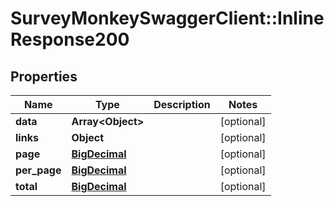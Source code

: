 # SurveyMonkeySwaggerClient::InlineResponse200

## Properties
Name | Type | Description | Notes
------------ | ------------- | ------------- | -------------
**data** | **Array&lt;Object&gt;** |  | [optional] 
**links** | **Object** |  | [optional] 
**page** | [**BigDecimal**](BigDecimal.md) |  | [optional] 
**per_page** | [**BigDecimal**](BigDecimal.md) |  | [optional] 
**total** | [**BigDecimal**](BigDecimal.md) |  | [optional] 


